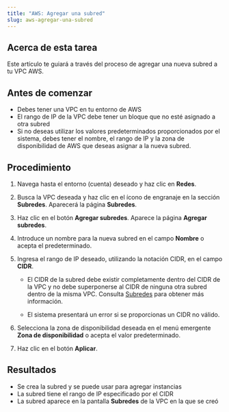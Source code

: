 ```yaml
---
title: "AWS: Agregar una subred"
slug: aws-agregar-una-subred
---
```


## Acerca de esta tarea

Este artículo te guiará a través del proceso de agregar una nueva subred a tu VPC AWS.

## Antes de comenzar

- Debes tener una VPC en tu entorno de AWS
- El rango de IP de la VPC debe tener un bloque que no esté asignado a otra subred
- Si no deseas utilizar los valores predeterminados proporcionados por el sistema, debes tener el nombre, el rango de IP y la zona de disponibilidad de AWS que deseas asignar a la nueva subred.

## Procedimiento

1. Navega hasta el entorno (cuenta) deseado y haz clic en **Redes**.

2. Busca la VPC deseada y haz clic en el ícono de engranaje en la sección **Subredes**. Aparecerá la página **Subredes**.

3. Haz clic en el botón **Agregar subredes**. Aparece la página **Agregar subredes**.

4. Introduce un nombre para la nueva subred en el campo **Nombre** o acepta el predeterminado.

5. Ingresa el rango de IP deseado, utilizando la notación CIDR, en el campo **CIDR**.

     - El CIDR de la subred debe existir completamente dentro del CIDR de la VPC y no debe superponerse al CIDR de ninguna otra subred dentro de la misma VPC. Consulta [Subredes](aws-subnetworks.md) para obtener más información.

     - El sistema presentará un error si se proporcionas un CIDR no válido.

6. Selecciona la zona de disponibilidad deseada en el menú emergente **Zona de disponibilidad** o acepta el valor predeterminado.

7. Haz clic en el botón **Aplicar**.

## Resultados

- Se crea la subred y se puede usar para agregar instancias
- La subred tiene el rango de IP especificado por el CIDR
- La subred aparece en la pantalla **Subredes** de la VPC en la que se creó
